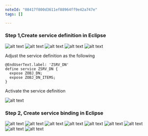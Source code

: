 ```yaml
---
noteId: "08417f800d3611ef88964ff9e42a747e"
tags: []

---
```


### Step 1,Create service definition in Eclipse

![alt text](image.png)
![alt text](image-1.png)
![alt text](image-2.png)
![alt text](image-3.png)
![alt text](image-4.png)

Adjust the service definition as the following
```
@EndUserText.label: 'ZSRV_DN'
define service ZSRV_DN {
  expose ZOBJ_DN;
  expose ZOBJ_DN_ITEMS;
}
```
Activate the service definition

![alt text](image-5.png)

### Step 2, Create service binding in Eclipse

![alt text](image-6.png)
![alt text](image-7.png)
![alt text](image-8.png)
![alt text](image-9.png)
![alt text](image-11.png)
![alt text](image-12.png)
![alt text](image-13.png)
![alt text](image-14.png)
![alt text](image-15.png)
